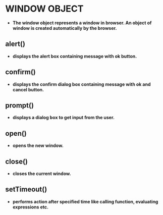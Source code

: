 # WINDOW OBJECT
- **The window object represents a window in browser. An object of window is created automatically by the browser.**
## alert()
- **displays the alert box containing message with ok button.**
## confirm()
- **displays the confirm dialog box containing message with ok and cancel button.**
## prompt()
- **displays a dialog box to get input from the user.**
## open()
- **opens the new window.**
## close()
- **closes the current window.**
## setTimeout()
- **performs action after specified time like calling function, evaluating expressions etc.**

